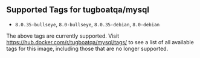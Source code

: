 ## Supported Tags for tugboatqa/mysql

* `8.0.35-bullseye`, `8.0-bullseye`, `8.0.35-debian`, `8.0-debian`

The above tags are currently supported. Visit https://hub.docker.com/r/tugboatqa/mysql/tags/ to see a list of all available tags for this image, including those that are no longer supported.
